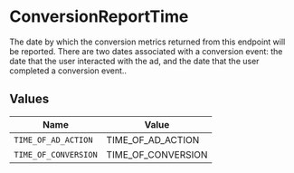 # ConversionReportTime

The date by which the conversion metrics returned from this endpoint will be reported. There are two dates associated with a conversion event: the date that the user interacted with the ad, and the date that the user completed a conversion event..


## Values

| Name                 | Value                |
| -------------------- | -------------------- |
| `TIME_OF_AD_ACTION`  | TIME_OF_AD_ACTION    |
| `TIME_OF_CONVERSION` | TIME_OF_CONVERSION   |